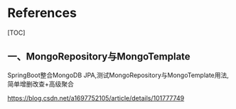 # References

[TOC]

## 一、MongoRepository与MongoTemplate

SpringBoot整合MongoDB JPA,测试MongoRepository与MongoTemplate用法,简单增删改查+高级聚合

 https://blog.csdn.net/a1697752105/article/details/101777749 

